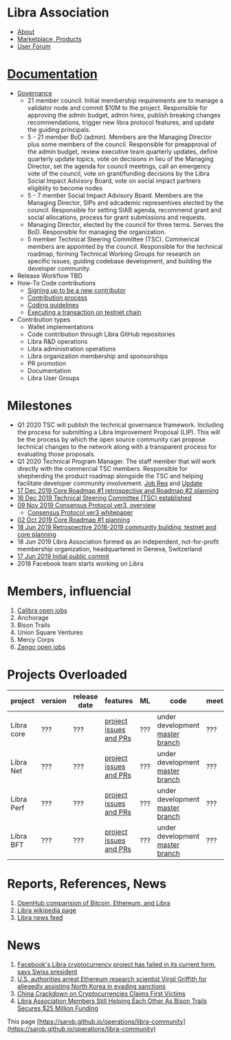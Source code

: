 # Libra Association
* [About](https://libra.org/en-US/vision/#how_it_works)
* [Marketplace, Products](https://libra.org/en-US/becoming-founding-member/#overview)
* [User Forum](https://community.libra.org/)


# [Documentation](https://developers.libra.org/docs/welcome-to-libra)
* [Governance](https://libra.org/en-US/association-council-principles)
    * 21 member council. Initial membership requirements are to manage a validator node and commit $10M to the project. Responsible for approving the admin budget, admin hires, publish breaking changes recommendations, trigger new libra protocol features, and update the guiding principals.
    * 5 - 21 member BoD (admin). Members are the Managing Director plus some members of the council. Responsible for preapproval of the admin budget, review executive team quarterly updates, define quarterly update topics, vote on decisions in lieu of the Managing Director, set the agenda for council meetings, call an emergency vote of the council, vote on grant/funding decisions by the Libra Social Impact Advisory Board, vote on social impact partners eligiblity to become nodes
    * 5 - 7 member Social Impact Advisory Board. Members are the Managing Director, SIPs and adcademic representives elected by the council. Responsible for setting SIAB agenda, recommend grant and social allocations, process for grant submissions and requests.
    * Managing Director, elected by the council for three terms. Serves the BoD. Responsible for managing the organization.
    * 5 member Technical Steering Committee (TSC). Commerical members are appointed by the council. Responsible for the technical roadmap, forming Technical Working Groups for research on specific issues, guiding codebase development, and building the developer community. 
* Release Workflow TBD
* How-To Code contributions
   * [Signing up to be a new contributor](https://developers.libra.org/blog/2019/12/10/about-the-cla-process)
   * [Contribution process](https://developers.libra.org/docs/community/contributing)
   * [Coding guidelines](https://developers.libra.org/docs/community/coding-guidelines)
   * [Executing a transaction on testnet chain](https://developers.libra.org/docs/my-first-transaction)
* Contribution types
    * Wallet implementations
    * Code contribution through Libra GitHub repositories 
    * Libra R&D operations  
    * Libra administration operations
    * Libra organization membership and sponsorships
    * PR promotion
    * Documentation
    * Libra User Groups

# Milestones
* Q1 2020 TSC will publish the technical governance framework. Including the process for submitting a Libra Improvement Proposal (LIP). This will be the process by which the open source community can propose technical changes to the network along with a transparent process for evaluating those proposals.
* Q1 2020 Technical Program Manager. The staff member that will work directly with the commercial TSC members. Responsible for shepherding the product roadmap alongside the TSC and helping facilitate developer community involvement. [Job Req](https://libra.org/en-US/job-board?gh_jid=4446246002) and [Update](https://developers.libra.org/blog/2020/01/16/steering-committee-now-governs-libra-technical-development#whats-next)
* [17 Dec 2019 Core Roadmap #1 retrospective and Roadmap #2 planning](https://developers.libra.org/blog/2019/12/17/libra-core-roadmap-2)
* [16 Dec 2019 Technical Steering Committee (TSC) established](https://developers.libra.org/blog/2020/01/16/steering-committee-now-governs-libra-technical-development)
* [09 Nov 2019 Consensus Protocol ver3, overview](https://developers.libra.org/blog/2019/11/09/libra-consensus-protocol)
   * [Consensus Protocol ver3 whitepaper](https://developers.libra.org/docs/assets/papers/libra-consensus-state-machine-replication-in-the-libra-blockchain.pdf)
* [02 Oct 2019 Core Roadmap #1 planning](https://developers.libra.org/blog/2019/10/02/libra-developer-update)
* [18 Jun 2019 Retrospective 2018-2019 community building, testnet and core planning](https://developers.libra.org/blog/2019/06/18/the-path-forward)
* 18 Jun 2019 Libra Association formed as an independent, not-for-profit membership organization, headquartered in Geneva, Switzerland
* [17 Jun 2019 Initial public commit](https://github.com/libra/libra/commit/5e034dde19a5320d7e2bdc9da25114e816b4454d)
* 2018 Facebook team starts working on Libra


# Members, influencial
1. [Calibra open jobs](https://calibra.com/careers/#careers)
1. Anchorage
1. Bison Trails
1. Union Square Ventures
1. Mercy Corps
1. [Zengo open jobs](https://zengo.com/work-with-us/)

# Projects Overloaded
<div class="datatable-begin"></div>

project        | version | release date | features | ML      | code         | meetings
-------------- | ------- | ------------ | -------- | ------- | ------------ | --------
Libra core | ??? | ??? | [project issues and PRs](https://github.com/orgs/libra/projects/1) | ??? | under development [master branch](https://github.com/libra/libra) | ???
Libra Net | ??? | ??? | [project issues and PRs](https://github.com/orgs/libra/projects/4) | ??? | under development [master branch](https://github.com/libra/libra) | ???
Libra Perf | ??? | ??? | [project issues and PRs](https://github.com/orgs/libra/projects/3) | ??? | under development [master branch](https://github.com/libra/libra) | ???
Libra BFT | ??? | ??? | [project issues and PRs](https://github.com/orgs/libra/projects/2) | ??? | under development [master branch](https://github.com/libra/libra) | ???

# Reports, References, News
1. [OpenHub comparision of Bitcoin, Ethereum, and Libra](https://www.openhub.net/p/_compare?project_0=Bitcoin&project_1=Ethereum&project_2=Libra+Association)
1. [Libra wikipedia page](https://en.wikipedia.org/wiki/Libra_(digital_currency))
1. [Libra news feed](https://www.google.com/search?q=libra+association&sxsrf=ACYBGNRvnGFhewhivYLOnmWDRrSR3lFRAA:1579307422542&source=lnms&tbm=nws&sa=X&ved=2ahUKEwj9lKXP8ovnAhUIvJ4KHTYTD68Q_AUoAXoECA8QAw&biw=1086&bih=880&safe=images)

# News
1. [Facebook's Libra cryptocurrency project has failed in its current form, says Swiss president](https://www.cnbc.com/2019/12/27/swiss-president-says-facebooks-cryptocurrency-project-libra-failed.html)
1. [U.S. authorities arrest Ethereum research scientist Virgil Griffith for allegedly assisting North Korea in evading sanctions](https://finance.yahoo.com/news/u-authorities-arrest-ethereum-research-200109230.html)
1. [China Crackdown on Cryptocurrencies Claims First Victims](https://www.japantimes.co.jp/news/2019/11/28/business/chinas-crackdown-cryptocurrencies-claims-first-victims/#.XiI7plNKiH4)
1. [Libra Association Members Still Helping Each Other As Bison Trails Secures $25 Million Funding](https://www.forbes.com/sites/darrynpollock/2019/11/25/libra-association-members-still-helping-each-other-as-bison-trails-securing-25-million-funding/#543761d137f3)

This page [https://sarob.github.io/operations/libra-community](https://sarob.github.io/operations/libra-community)
